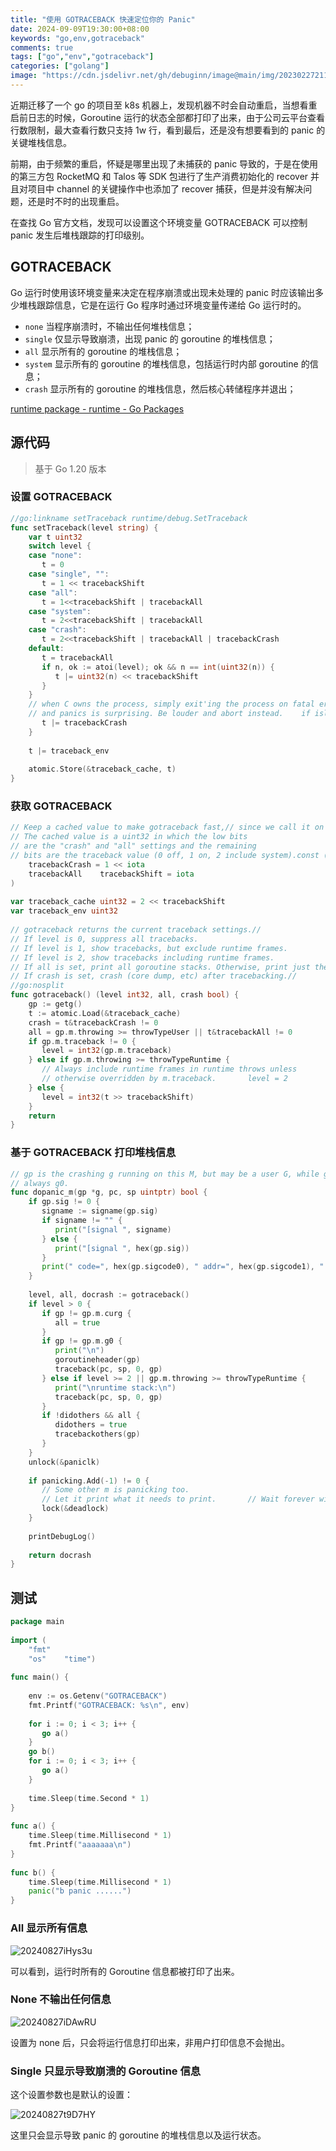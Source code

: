 ```yaml
---
title: "使用 GOTRACEBACK 快速定位你的 Panic"
date: 2024-09-09T19:30:00+08:00
keywords: "go,env,gotraceback"
comments: true
tags: ["go","env","gotraceback"]
categories: ["golang"]
image: "https://cdn.jsdelivr.net/gh/debuginn/image@main/img/202302272119360.png"
---
```


近期迁移了一个 go 的项目至 k8s 机器上，发现机器不时会自动重启，当想看重启前日志的时候，Goroutine 运行的状态全部都打印了出来，由于公司云平台查看行数限制，最大查看行数只支持 1w 行，看到最后，还是没有想要看到的 panic 的关键堆栈信息。

前期，由于频繁的重启，怀疑是哪里出现了未捕获的 panic 导致的，于是在使用的第三方包 RocketMQ 和 Talos 等 SDK 包进行了生产消费初始化的 recover 并且对项目中 channel 的关键操作中也添加了 recover 捕获，但是并没有解决问题，还是时不时的出现重启。

在查找 Go 官方文档，发现可以设置这个环境变量 GOTRACEBACK 可以控制 panic 发生后堆栈跟踪的打印级别。

## GOTRACEBACK

Go 运行时使用该环境变量来决定在程序崩溃或出现未处理的 panic 时应该输出多少堆栈跟踪信息，它是在运行 Go 程序时通过环境变量传递给 Go 运行时的。

- `none` 当程序崩溃时，不输出任何堆栈信息；
- `single` 仅显示导致崩溃，出现 panic 的 goroutine 的堆栈信息；
- `all` 显示所有的 goroutine 的堆栈信息；
- `system` 显示所有的 goroutine 的堆栈信息，包括运行时内部 goroutine 的信息；
- `crash` 显示所有的 goroutine 的堆栈信息，然后核心转储程序并退出；

[runtime package - runtime - Go Packages](https://pkg.go.dev/runtime)

## 源代码

> 基于 Go 1.20 版本

### 设置 GOTRACEBACK

```go
//go:linkname setTraceback runtime/debug.SetTraceback  
func setTraceback(level string) {  
    var t uint32  
    switch level {  
    case "none":  
       t = 0  
    case "single", "":  
       t = 1 << tracebackShift  
    case "all":  
       t = 1<<tracebackShift | tracebackAll  
    case "system":  
       t = 2<<tracebackShift | tracebackAll  
    case "crash":  
       t = 2<<tracebackShift | tracebackAll | tracebackCrash  
    default:  
       t = tracebackAll  
       if n, ok := atoi(level); ok && n == int(uint32(n)) {  
          t |= uint32(n) << tracebackShift  
       }  
    }  
    // when C owns the process, simply exit'ing the process on fatal errors  
    // and panics is surprising. Be louder and abort instead.    if islibrary || isarchive {  
       t |= tracebackCrash  
    }  
  
    t |= traceback_env  
  
    atomic.Store(&traceback_cache, t)  
}
```

### 获取 GOTRACEBACK

```go
// Keep a cached value to make gotraceback fast,// since we call it on every call to gentraceback.  
// The cached value is a uint32 in which the low bits  
// are the "crash" and "all" settings and the remaining  
// bits are the traceback value (0 off, 1 on, 2 include system).const (  
    tracebackCrash = 1 << iota  
    tracebackAll    tracebackShift = iota  
)  
  
var traceback_cache uint32 = 2 << tracebackShift  
var traceback_env uint32  
  
// gotraceback returns the current traceback settings.//  
// If level is 0, suppress all tracebacks.  
// If level is 1, show tracebacks, but exclude runtime frames.  
// If level is 2, show tracebacks including runtime frames.  
// If all is set, print all goroutine stacks. Otherwise, print just the current goroutine.  
// If crash is set, crash (core dump, etc) after tracebacking.//  
//go:nosplit  
func gotraceback() (level int32, all, crash bool) {  
    gp := getg()  
    t := atomic.Load(&traceback_cache)  
    crash = t&tracebackCrash != 0  
    all = gp.m.throwing >= throwTypeUser || t&tracebackAll != 0  
    if gp.m.traceback != 0 {  
       level = int32(gp.m.traceback)  
    } else if gp.m.throwing >= throwTypeRuntime {  
       // Always include runtime frames in runtime throws unless  
       // otherwise overridden by m.traceback.       level = 2  
    } else {  
       level = int32(t >> tracebackShift)  
    }  
    return  
}
```

### 基于 GOTRACEBACK 打印堆栈信息

```go
// gp is the crashing g running on this M, but may be a user G, while getg() is  
// always g0.  
func dopanic_m(gp *g, pc, sp uintptr) bool {  
    if gp.sig != 0 {  
       signame := signame(gp.sig)  
       if signame != "" {  
          print("[signal ", signame)  
       } else {  
          print("[signal ", hex(gp.sig))  
       }  
       print(" code=", hex(gp.sigcode0), " addr=", hex(gp.sigcode1), " pc=", hex(gp.sigpc), "]\n")  
    }  
  
    level, all, docrash := gotraceback()  
    if level > 0 {  
       if gp != gp.m.curg {  
          all = true  
       }  
       if gp != gp.m.g0 {  
          print("\n")  
          goroutineheader(gp)  
          traceback(pc, sp, 0, gp)  
       } else if level >= 2 || gp.m.throwing >= throwTypeRuntime {  
          print("\nruntime stack:\n")  
          traceback(pc, sp, 0, gp)  
       }  
       if !didothers && all {  
          didothers = true  
          tracebackothers(gp)  
       }  
    }  
    unlock(&paniclk)  
  
    if panicking.Add(-1) != 0 {  
       // Some other m is panicking too.  
       // Let it print what it needs to print.       // Wait forever without chewing up cpu.       // It will exit when it's done.       lock(&deadlock)  
       lock(&deadlock)  
    }  
  
    printDebugLog()  
  
    return docrash  
}
```


## 测试

```go
package main  
  
import (  
    "fmt"  
    "os"    "time")  
  
func main() {  
  
    env := os.Getenv("GOTRACEBACK")  
    fmt.Printf("GOTRACEBACK: %s\n", env)  
  
    for i := 0; i < 3; i++ {  
       go a()  
    }  
    go b()  
    for i := 0; i < 3; i++ {  
       go a()  
    }  
  
    time.Sleep(time.Second * 1)  
}  
  
func a() {  
    time.Sleep(time.Millisecond * 1)  
    fmt.Printf("aaaaaaa\n")  
}  
  
func b() {  
    time.Sleep(time.Millisecond * 1)  
    panic("b panic ......")  
}
```

### All 显示所有信息

![20240827iHys3u](https://cdn.jsdelivr.net/gh/debuginn/image@main/img/20240827iHys3u.png)

可以看到，运行时所有的 Goroutine 信息都被打印了出来。

### None 不输出任何信息

![20240827iDAwRU](https://cdn.jsdelivr.net/gh/debuginn/image@main/img/20240827iDAwRU.png)

设置为 none 后，只会将运行信息打印出来，非用户打印信息不会抛出。


### Single 只显示导致崩溃的 Goroutine 信息

这个设置参数也是默认的设置：

![20240827t9D7HY](https://cdn.jsdelivr.net/gh/debuginn/image@main/img/20240827t9D7HY.png)

这里只会显示导致 panic 的 goroutine 的堆栈信息以及运行状态。